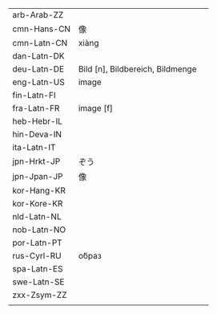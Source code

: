 | | | |
|-|-|-|
| arb-Arab-ZZ |  |  |
| cmn-Hans-CN | 像 |  |
| cmn-Latn-CN | xiàng |  |
| dan-Latn-DK |  |  |
| deu-Latn-DE | Bild [n], Bildbereich, Bildmenge |  |
| eng-Latn-US | image |  |
| fin-Latn-FI |  |  |
| fra-Latn-FR | image [f] |  |
| heb-Hebr-IL |  |  |
| hin-Deva-IN |  |  |
| ita-Latn-IT |  |  |
| jpn-Hrkt-JP | ぞう |  |
| jpn-Jpan-JP | 像 |  |
| kor-Hang-KR |  |  |
| kor-Kore-KR |  |  |
| nld-Latn-NL |  |  |
| nob-Latn-NO |  |  |
| por-Latn-PT |  |  |
| rus-Cyrl-RU | о́браз |  |
| spa-Latn-ES |  |  |
| swe-Latn-SE |  |  |
| zxx-Zsym-ZZ |  |  |
|  |  |  |